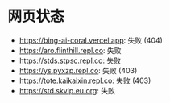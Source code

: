 # 网页状态
- https://bing-ai-coral.vercel.app: 失败 (404)
- https://aro.flinthill.repl.co: 失败
- https://stds.stpsc.repl.co: 失败
- https://ys.pyxzp.repl.co: 失败 (403)
- https://tote.kaikaixin.repl.co: 失败 (403)
- https://std.skvip.eu.org: 失败
